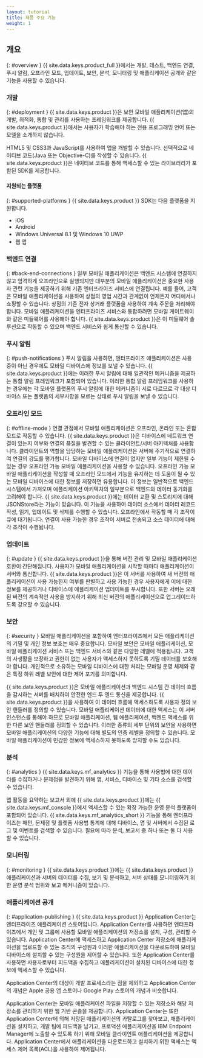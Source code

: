 ```yaml
---
layout: tutorial
title: 제품 주요 기능
weight: 1
---
```

<!-- NLS_CHARSET=UTF-8 -->
## 개요
{: #overview }
{{ site.data.keys.product_full }}에서는 개발, 테스트, 백엔드 연결, 푸시 알림, 오프라인 모드, 업데이트, 보안, 분석, 모니터링 및 애플리케이션 공개와 같은 기능을 사용할 수 있습니다.

### 개발
{: #deployment }
{{ site.data.keys.product }}은 보안 모바일 애플리케이션(앱)의 개발, 최적화, 통합 및 관리를 사용하는 프레임워크를 제공합니다. {{ site.data.keys.product }}에서는 사용자가 학습해야 하는 전용 프로그래밍 언어 또는 모델을 소개하지 않습니다.

HTML5 및 CSS3과 JavaScript를 사용하여 앱을 개발할 수 있습니다. 선택적으로 네이티브 코드(Java 또는 Objective-C)를 작성할 수 있습니다. {{ site.data.keys.product }}은 네이티브 코드를 통해 액세스할 수 있는 라이브러리가 포함된 SDK를 제공합니다.

#### 지원되는 플랫폼
{: #supported-platforms }
{{ site.data.keys.product }} SDK는 다음 플랫폼을 지원합니다.

* iOS
* Android
* Windows Universal 8.1 및 Windows 10 UWP
* 웹 앱

### 백엔드 연결
{: #back-end-connections }
일부 모바일 애플리케이션은 백엔드 시스템에 연결하지 않고 엄격하게 오프라인으로 실행되지만 대부분의 모바일 애플리케이션은 중요한 사용자 관련 기능을 제공하기 위해 기존 엔터프라이즈 서비스에 연결됩니다. 예를 들어, 고객은 모바일 애플리케이션을 사용하여 상점의 영업 시간과 관계없이 언제든지 어디에서나 쇼핑할 수 있습니다. 상점의 기존 전자 상거래 플랫폼을 사용하여 계속 주문을 처리해야 합니다. 모바일 애플리케이션을 엔터프라이즈 서비스와 통합하려면 모바일 게이트웨이와 같은 미들웨어를 사용해야 합니다. {{ site.data.keys.product }}은 이 미들웨어 솔루션으로 작동할 수 있으며 백엔드 서비스와 쉽게 통신할 수 있습니다.

### 푸시 알림
{: #push-notifications }
푸시 알림을 사용하면, 엔터프라이즈 애플리케이션은 사용 중이 아닌 경우에도 모바일 디바이스에 정보를 보낼 수 있습니다. {{ site.data.keys.product }}에는 이러한 푸시 알림에 대해 일관적인 메커니즘을 제공하는 통합 알림 프레임워크가 포함되어 있습니다. 이러한 통합 알림 프레임워크를 사용하는 경우에는 각 모바일 플랫폼의 푸시 알림에 대한 메커니즘이 서로 다르므로 각 대상 디바이스 또는 플랫폼의 세부사항을 모르는 상태로 푸시 알림을 보낼 수 있습니다.

### 오프라인 모드
{: #offline-mode }
연결 관점에서 모바일 애플리케이션은 오프라인, 온라인 또는 혼합 모드로 작동할 수 있습니다. {{ site.data.keys.product }}은 디바이스에 네트워크 연결이 있는지 여부와 연결의 품질을 발견할 수 있는 클라이언트/서버 아키텍처를 사용합니다. 클라이언트의 역할을 담당하는 모바일 애플리케이션은 서버에 주기적으로 연결하여 연결의 강도를 평가합니다. 모바일 디바이스에 연결이 없지만 일부 기능이 제한될 수 있는 경우 오프라인 가능 모바일 애플리케이션을 사용할 수 있습니다. 오프라인 가능 모바일 애플리케이션을 작성할 때 오프라인 모드에서 기능을 유지하는 데 도움이 될 수 있는 모바일 디바이스에 대한 정보를 저장하면 유용합니다. 이 정보는 일반적으로 백엔드 시스템에서 가져오며 애플리케이션 아키텍처의 일부분으로 백엔드와 데이터 동기화를 고려해야 합니다. {{ site.data.keys.product }}에는 데이터 교환 및 스토리지에 대해 JSONStore라는 기능이 있습니다. 이 기능을 사용하여 데이터 소스에서 데이터 레코드 작성, 읽기, 업데이트 및 삭제를 수행할 수 있습니다. 오프라인에서 작동할 때 각 조작이 큐에 대기됩니다. 연결이 사용 가능한 경우 조작이 서버로 전송되고 소스 데이터에 대해 각 조작이 수행됩니다.

### 업데이트
{: #update }
{{ site.data.keys.product }}을 통해 버전 관리 및 모바일 애플리케이션 호환이 간단해집니다. 사용자가 모바일 애플리케이션을 시작할 때마다 애플리케이션이 서버와 통신합니다. {{ site.data.keys.product }}은 이 서버를 사용하여 새 버전의 애플리케이션이 사용 가능한지 여부를 판별하고 사용 가능한 경우 사용자에게 이에 대한 정보를 제공하거나 디바이스에 애플리케이션 업데이트를 푸시합니다. 또한 서버는 오래된 버전의 계속적인 사용을 방지하기 위해 최신 버전의 애플리케이션으로 업그레이드하도록 강요할 수 있습니다.

### 보안
{: #security }
모바일 애플리케이션을 포함하여 엔터프라이즈에서 모든 애플리케이션의 기밀 및 개인 정보 보호는 매우 중요합니다. 모바일 보안은 모바일 애플리케이션, 모바일 애플리케이션 서비스 또는 백엔드 서비스와 같은 다양한 레벨에 적용됩니다. 고객의 사생활을 보장하고 권한이 없는 사용자가 액세스하지 못하도록 기밀 데이터를 보호해야 합니다. 개인적으로 소유하는 모바일 디바이스에 대한 처리는 모바일 운영 체제와 같은 특정 하위 레벨 보안에 대한 제어 포기를 의미합니다.

{{ site.data.keys.product }}은 모바일 애플리케이션과 백엔드 시스템 간 데이터 흐름을 감시하는 서버를 배치하여 안전한 엔드 투 엔드 통신을 제공합니다. {{ site.data.keys.product }}을 사용하여 이 데이터 흐름에 액세스하도록 사용자 정의 보안 핸들러를 정의할 수 있습니다. 모바일 애플리케이션 데이터에 대한 액세스는 이 서버 인스턴스를 통해야 하므로 모바일 애플리케이션, 웹 애플리케이션, 백엔드 액세스를 위한 다른 보안 핸들러를 정의할 수 있습니다. 이러한 종류의 세부 단위의 보안을 사용하면 모바일 애플리케이션의 다양한 기능에 대해 별도의 인증 레벨을 정의할 수 있습니다. 모바일 애플리케이션이 민감한 정보에 액세스하지 못하도록 방지할 수도 있습니다.

### 분석
{: #analytics }
{{ site.data.keys.mf_analytics }} 기능을 통해 사용법에 대한 데이터를 수집하거나 문제점을 발견하기 위해 앱, 서비스, 디바이스 및 기타 소스를 검색할 수 있습니다.

앱 활동을 요약하는 보고서 외에 {{ site.data.keys.product }}에는 {{ site.data.keys.mf_console }}에서 액세스할 수 있는 확장 가능한 운영 분석 플랫폼이 포함되어 있습니다. {{ site.data.keys.mf_analytics_short }} 기능을 통해 엔터프라이즈는 패턴, 문제점 및 플랫폼 사용법 통계에 대해 디바이스, 앱 및 서버에서 수집된 로그 및 이벤트를 검색할 수 있습니다. 필요에 따라 분석, 보고서 중 하나 또는 둘 다 사용할 수 있습니다.

### 모니터링
{: #monitoring }
{{ site.data.keys.product }}에는 {{ site.data.keys.product }} 애플리케이션과 서버의 데이터를 수집, 보기 및 분석하고, 서버 상태를 모니터링하기 위한 운영 분석 범위와 보고 메커니즘이 있습니다.

### 애플리케이션 공개
{: #application-publishing }
{{ site.data.keys.product }} Application Center는 엔터프라이즈 애플리케이션 스토어입니다. Application Center를 사용하면 엔터프라이즈에서 개인 및 그룹에 사용할 모바일 애플리케이션의 저장소를 설치, 구성, 관리할 수 있습니다. Application Center에 액세스하고 Application Center 저장소에 애플리케이션을 업로드할 수 있는 조직의 구성원과 이러한 애플리케이션을 다운로드하여 모바일 디바이스에 설치할 수 있는 구성원을 제어할 수 있습니다. 또한 Application Center를 사용하면 사용자로부터 피드백을 수집하고 애플리케이션이 설치된 디바이스에 대한 정보에 액세스할 수 있습니다.

Application Center의 대상이 개발 프로세스라는 점을 제외하고 Application Center의 개념은 Apple 공용 앱 스토어나 Google Play 스토어의 개념과 비슷합니다.

Application Center는 모바일 애플리케이션 파일을 저장할 수 있는 저장소와 해당 저장소를 관리하기 위한 웹 기반 콘솔을 제공합니다. Application Center는 또한 Application Center에 의해 저장된 애플리케이션의 카탈로그를 찾아보고, 애플리케이션을 설치하고, 개발 팀에 피드백을 남기고, 프로덕션 애플리케이션을 IBM Endpoint Manager에 노출할 수 있도록 하기 위해 모바일 클라이언트 애플리케이션을 제공합니다. Application Center에서 애플리케이션을 다운로드하고 설치하기 위한 액세스는 액세스 제어 목록(ACL)을 사용하여 제어됩니다.
